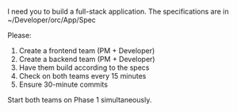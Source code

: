 I need you to build a full-stack application. The specifications are in ~/Developer/orc/App/Spec

Please:
1. Create a frontend team (PM + Developer) 
2. Create a backend team (PM + Developer)
3. Have them build according to the specs
4. Check on both teams every 15 minutes
5. Ensure 30-minute commits

Start both teams on Phase 1 simultaneously.